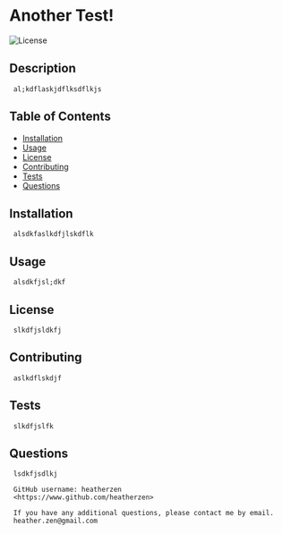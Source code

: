 # Another Test!
  ![License](https://img.shields.io/badge/license-GitHub-blue.svg)

## Description
     al;kdflaskjdflksdflkjs
## Table of Contents
* [Installation](#installation)
* [Usage](#usage)
* [License](#license)
* [Contributing](#contributing)
* [Tests](#tests)
* [Questions](#questions)
## Installation
     alsdkfaslkdfjlskdflk
## Usage
     alsdkfjsl;dkf
## License
     slkdfjsldkfj
## Contributing
     aslkdflskdjf
## Tests
     slkdfjslfk
## Questions
     lsdkfjsdlkj

     GitHub username: heatherzen
     <https://www.github.com/heatherzen>
     
     If you have any additional questions, please contact me by email.
     heather.zen@gmail.com
